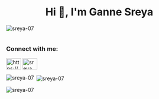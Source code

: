

<!--
**sreya-07/sreya-07** is a ✨ _special_ ✨ repository because its `README.md` (this file) appears on your GitHub profile.

Here are some ideas to get you started:

- 🔭 I’m currently working on ...
- 🌱 I’m currently learning ...
- 👯 I’m looking to collaborate on ...
- 🤔 I’m looking for help with ...
- 💬 Ask me about ...
- 📫 How to reach me: ...
- 😄 Pronouns: ...
- ⚡ Fun fact: ...
-->
<h1 align="center">Hi 👋, I'm Ganne Sreya</h1>
<p align="left"> <img src="https://komarev.com/ghpvc/?username=sreya-07&label=Profile%20views&color=0e75b6&style=flat" alt="sreya-07" /> </p>

<p align="left"> <a href="https://twitter.com/" target="blank"><img src="https://img.shields.io/twitter/follow/?logo=twitter&style=for-the-badge" alt="" /></a> </p>

<h3 align="left">Connect with me:</h3>
<img align ="right"
<p align="left">
<a href="https://www.linkedin.com/in/ganne-sreya-a28b1b25b/" target="blank"><img align="center" src="https://raw.githubusercontent.com/rahuldkjain/github-profile-readme-generator/master/src/images/icons/Social/linked-in-alt.svg" alt="https://www.linkedin.com/in/ganne-sreya-a28b1b25b/" height="30" width="40" /></a>
<a href="https://instagram.com/sreya_._07" target="blank"><img align="center" src="https://raw.githubusercontent.com/rahuldkjain/github-profile-readme-generator/master/src/images/icons/Social/instagram.svg" alt="sreya_._07" height="30" width="40" /></a>
</p>

<p><img align="left" src="https://github-readme-stats.vercel.app/api/top-langs?username=sreya-07&show_icons=true&locale=en&layout=compact" alt="sreya-07" /></p>

<p>&nbsp;<img align="center" src="https://github-readme-stats.vercel.app/api?username=sreya-07&show_icons=true&locale=en" alt="sreya-07" /></p>

<p><img align="center" src="https://github-readme-streak-stats.herokuapp.com/?user=sreya-07&" alt="sreya-07" /></p>
